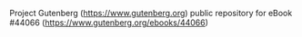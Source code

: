 Project Gutenberg (https://www.gutenberg.org) public repository for eBook #44066 (https://www.gutenberg.org/ebooks/44066)
